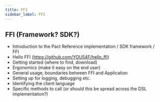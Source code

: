 ```yaml
---
title: FFI
sidebar_label: FFI
---
```


## FFI (Framework? SDK?)

- Introduction to the Pact Reference implementation /  SDK framework / FFI
- Hello FFI (https://github.com/YOU54F/hello_ffi)
- Getting started (where to find, download)
- Ergonomics (make it easy on the end user)
- General usage, boundaries between FFI and Application
- Setting up for logging, debugging etc.
- Identifying the client language
- Specific methods to call (or should this be spread across the DSL implementation?)